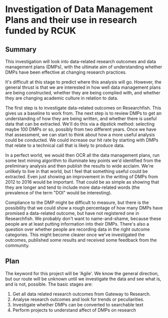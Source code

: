 # Investigation of Data Management Plans and their use in research funded by RCUK

## Summary

This investigation will look into data-related research outcomes and data management plans (DMPs), with the ultimate aim of understanding whether DMPs have been effective at changing research practices.

It's difficult at this stage to predict where this analysis will go. However, the general thrust is that we are interested in how well data management plans are being constructed, whether they are being complied with, and whether they are changing academic culture in relation to data.

The first step is to investigate data-related outcomes on Researchfish. This gives us a baseline to work from. The next step is to review DMPs to get an understanding of how they are being written, and whether there is useful data that can be extracted. We'll do this via a dipstick method: selecting maybe 100 DMPs or so, possibly from two different years. Once we have that assessment, we can start to think about how a more useful analysis could be conducted. We could increase our hit rate by starting with DMPs that relate to a technical call that is likely to produce data.

In a perfect world, we would then OCR all the data management plans, run some text mining algorithm to illuminate key points we'd identified from the preliminary analysis and then publish the results to wide acclaim. We're unlikely to live in that world, but I feel that something useful could be extracted. Even just showing an improvement in the writing of DMPs from 2012 to 2016 would be important. That could be as simple as showing that they are longer and tend to include more data-related words (the prevalence of the term "DOI" would be interesting).

Compliance to the DMP might be difficult to measure, but there is the possibility that we could show a rough percentage of how many DMPs have promised a data-related outcome, but have not registered one in Researchfish. We probably don't want to name-and-shame, because these people are at least putting information into their DMPs. There's also a question over whether people are recording data in the right outcome categories. This might become clearer once we've investigated the outcomes, published some results and received some feedback from the community.

## Plan

The keyword for this project will be 'Agile'. We know the general direction, but our route will be unknown until we investigate the data and see what is, and is not, possible. The basic stages are:

1. Get all data related research outcomes from Gateway to Research.
1. Analyse research outcomes and look for trends or peculiarities.
1. Investigate whether DMPs can be converted to searchable text
1. Perform projects to understand affect of DMPs on research
